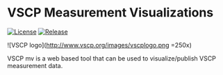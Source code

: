 # VSCP Measurement Visualizations

[![License](https://img.shields.io/badge/license-MIT-blue.svg)](http://choosealicense.com/licenses/mit/)
[![Release](https://img.shields.io/github/release/grodansparadis/vscp-mv.svg)](https://github.com/grodansparadis/vscp-mv/releases)

![VSCP logo](http://www.vscp.org/images/vscplogo.png =250x)

VSCP mv is a web based tool that can be used to visualize/publish VSCP measurement data.
